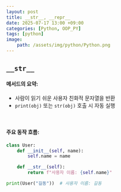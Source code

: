 ```yaml
---
layout: post
title: __str__, __repr__
date: 2025-07-17 13:00 +09:00
categories: [Python, OOP_PY]
tags: [python]
image:
    path: /assets/img/python/Python.png
---
```


## `__str__`

#### 메서드의 요약:

- 사람이 읽기 쉬운 사용자 친화적 문자열을 반환
- `print(obj)` 또는 `str(obj)` 호출 시 자동 실행

<br>

#### 주요 동작 흐름:

```python
class User:
    def __init__(self, name):
        self.name = name

    def __str__(self):
        return f"사용자 이름: {self.name}"

print(User("길동"))  # 사용자 이름: 길동
```

